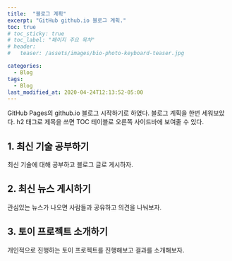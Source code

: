 ```yaml
---
title:  "블로그 계획"
excerpt: "GitHub github.io 블로그 계획."
toc: true
# toc_sticky: true
# toc_label: "페이지 주요 목차"
# header:
#   teaser: /assets/images/bio-photo-keyboard-teaser.jpg

categories:
  - Blog
tags:
  - Blog
last_modified_at: 2020-04-24T12:13:52-05:00
---
```


GitHub Pages의 github.io 블로그 시작하기로 하였다.
블로그 계획을 한번 세워보았다. h2 태그로 제목을 쓰면
TOC 테이블로 오른쪽 사이드바에 보여줄 수 있다.

## 1. 최신 기술 공부하기

최신 기술에 대해 공부하고 블로그 글로 게시하자.

## 2. 최신 뉴스 게시하기

관심있는 뉴스가 나오면 사람들과 공유하고 의견을 나눠보자.

## 3. 토이 프로젝트 소개하기

개인적으로 진행하는 토이 프로젝트를 진행해보고
결과를 소개해보자.